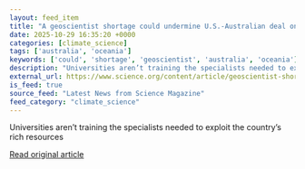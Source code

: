 ```yaml
---
layout: feed_item
title: "A geoscientist shortage could undermine U.S.-Australian deal on critical minerals"
date: 2025-10-29 16:35:20 +0000
categories: [climate_science]
tags: ['australia', 'oceania']
keywords: ['could', 'shortage', 'geoscientist', 'australia', 'oceania']
description: "Universities aren’t training the specialists needed to exploit the country’s rich resources"
external_url: https://www.science.org/content/article/geoscientist-shortage-could-undermine-u-s-australian-deal-critical-minerals
is_feed: true
source_feed: "Latest News from Science Magazine"
feed_category: "climate_science"
---
```


Universities aren’t training the specialists needed to exploit the country’s rich resources

[Read original article](https://www.science.org/content/article/geoscientist-shortage-could-undermine-u-s-australian-deal-critical-minerals)
